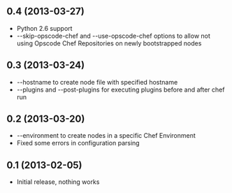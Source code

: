 ## 0.4 (2013-03-27)

* Python 2.6 support
* --skip-opscode-chef and --use-opscode-chef options to allow not using
  Opscode Chef Repositories on newly bootstrapped nodes

## 0.3 (2013-03-24)

* --hostname to create node file with specified hostname
* --plugins and --post-plugins for executing plugins before and after chef run

## 0.2 (2013-03-20)

* --environment to create nodes in a specific Chef Environment
* Fixed some errors in configuration parsing

## 0.1 (2013-02-05)

* Initial release, nothing works
